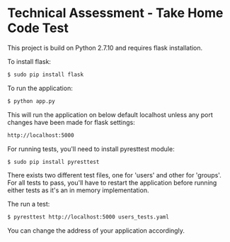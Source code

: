 # Technical Assessment - Take Home Code Test

This project is build on Python 2.7.10 and requires flask installation.

To install flask:
```sh
$ sudo pip install flask
```

To run the application:

```sh
$ python app.py
```
This will run the application on below default localhost unless any port changes have been made for flask settings:

```sh
http://localhost:5000
```

For running tests, you'll need to install pyresttest module:
```sh
$ sudo pip install pyresttest
```

There exists two different test files, one for 'users' and other for 'groups'. For all tests to pass, you'll have to restart the application before running either tests as it's an in memory implementation.

The run a test:
```sh
$ pyresttest http://localhost:5000 users_tests.yaml
```
You can change the address of your application accordingly.
